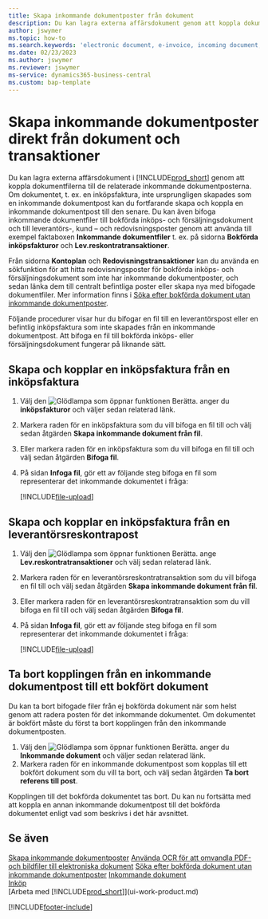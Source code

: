 ```yaml
---
title: Skapa inkommande dokumentposter från dokument
description: Du kan lagra externa affärsdokument genom att koppla dokumentfilerna till de relaterade inkommande dokumentposterna.
author: jswymer
ms.topic: how-to
ms.search.keywords: 'electronic document, e-invoice, incoming document, OCR, ecommerce, document exchange, import invoice'
ms.date: 02/23/2023
ms.author: jswymer
ms.reviewer: jswymer
ms-service: dynamics365-business-central
ms.custom: bap-template
---
```

# Skapa inkommande dokumentposter direkt från dokument och transaktioner

Du kan lagra externa affärsdokument i [!INCLUDE[prod_short](includes/prod_short.md)] genom att koppla dokumentfilerna till de relaterade inkommande dokumentposterna. Om dokumentet, t. ex. en inköpsfaktura, inte ursprungligen skapades som en inkommande dokumentpost kan du fortfarande skapa och koppla en inkommande dokumentpost till den senare. Du kan även bifoga inkommande dokumentfiler till bokförda inköps- och försäljningsdokument och till leverantörs-, kund – och redovisningsposter genom att använda till exempel faktaboxen **Inkommande dokumentfiler** t. ex. på sidorna **Bokförda inköpsfakturor** och **Lev.reskontratransaktioner**.

Från sidorna **Kontoplan** och **Redovisningstransaktioner** kan du använda en sökfunktion för att hitta redovisningsposter för bokförda inköps- och försäljningsdokument som inte har inkommande dokumentposter, och sedan länka dem till centralt befintliga poster eller skapa nya med bifogade dokumentfiler. Mer information finns i [Söka efter bokförda dokument utan inkommande dokumentposter](across-how-find-posted-documents-without-income-document-records.md).

Följande procedurer visar hur du bifogar en fil till en leverantörspost eller en befintlig inköpsfaktura som inte skapades från en inkommande dokumentpost. Att bifoga en fil till bokförda inköps- eller försäljningsdokument fungerar på liknande sätt.

## Skapa och kopplar en inköpsfaktura från en inköpsfaktura

1. Välj den ![Glödlampa som öppnar funktionen Berätta.](media/ui-search/search_small.png "Berätta för mig vad du vill göra") anger du **inköpsfakturor** och väljer sedan relaterad länk.
2. Markera raden för en inköpsfaktura som du vill bifoga en fil till och välj sedan åtgärden **Skapa inkommande dokument från fil**.
3. Eller markera raden för en inköpsfaktura som du vill bifoga en fil till och välj sedan åtgärden **Bifoga fil**.
4. På sidan **Infoga fil**, gör ett av följande steg bifoga en fil som representerar det inkommande dokumentet i fråga:

   [!INCLUDE[file-upload](includes/file-upload.md)]


## Skapa och kopplar en inköpsfaktura från en leverantörsreskontrapost

1. Välj den ![Glödlampa som öppnar funktionen Berätta.](media/ui-search/search_small.png "Berätta för mig vad du vill göra") ange **Lev.reskontratransaktioner** och välj sedan relaterad länk.
2. Markera raden för en leverantörsreskontratransaktion som du vill bifoga en fil till och välj sedan åtgärden **Skapa inkommande dokument från fil**.
3. Eller markera raden för en leverantörsreskontratransaktion som du vill bifoga en fil till och välj sedan åtgärden **Bifoga fil**.
4. På sidan **Infoga fil**, gör ett av följande steg bifoga en fil som representerar det inkommande dokumentet i fråga:

   [!INCLUDE[file-upload](includes/file-upload.md)]


## Ta bort kopplingen från en inkommande dokumentpost till ett bokfört dokument

Du kan ta bort bifogade filer från ej bokförda dokument när som helst genom att radera posten för det inkommande dokumentet. Om dokumentet är bokfört måste du först ta bort kopplingen från den inkommande dokumentposten.

1. Välj den ![Glödlampa som öppnar funktionen Berätta.](media/ui-search/search_small.png "Berätta för mig vad du vill göra") anger du **Inkommande dokument** och väljer sedan relaterad länk.
2. Markera raden för en inkommande dokumentpost som kopplas till ett bokfört dokument som du vill ta bort, och välj sedan åtgärden **Ta bort referens till post**.

Kopplingen till det bokförda dokumentet tas bort. Du kan nu fortsätta med att koppla en annan inkommande dokumentpost till det bokförda dokumentet enligt vad som beskrivs i det här avsnittet.

## Se även

[Skapa inkommande dokumentposter](across-how-create-income-document-records.md)
[Använda OCR för att omvandla PDF- och bildfiler till elektroniska dokument](across-how-use-ocr-pdf-images-files.md)
[Söka efter bokförda dokument utan inkommande dokumentposter](across-how-find-posted-documents-without-income-document-records.md)
[Inkommande dokument](across-income-documents.md)  
[Inköp](purchasing-manage-purchasing.md)  
[Arbeta med [!INCLUDE[prod_short](includes/prod_short.md)]](ui-work-product.md)  


[!INCLUDE[footer-include](includes/footer-banner.md)]
